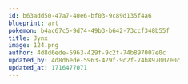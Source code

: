 ```yaml
---
id: b63add50-47a7-40e6-bf03-9c89d135f4a6
blueprint: art
pokemon: b4ac67c5-9d74-49b3-b642-73ccf348b55f
title: Jynx
image: 124.png
author: 4d8d6ede-5963-429f-9c2f-74b897007e0c
updated_by: 4d8d6ede-5963-429f-9c2f-74b897007e0c
updated_at: 1716477071
---
```

